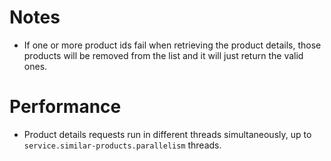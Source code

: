# Notes
- If one or more product ids fail when retrieving the product details, those products will be removed from the list and it will just return the valid ones.

# Performance
- Product details requests run in different threads simultaneously, up to `service.similar-products.parallelism` threads.